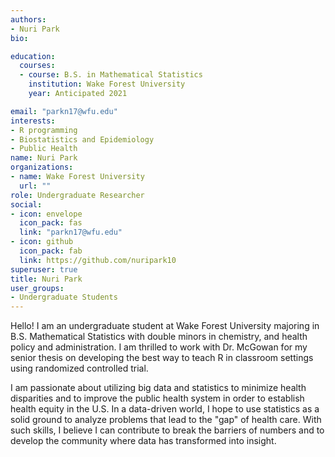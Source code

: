 ```yaml
---
authors:
- Nuri Park
bio: 

education:
  courses:
  - course: B.S. in Mathematical Statistics
    institution: Wake Forest University
    year: Anticipated 2021

email: "parkn17@wfu.edu"
interests:
- R programming
- Biostatistics and Epidemiology
- Public Health
name: Nuri Park
organizations:
- name: Wake Forest University
  url: ""
role: Undergraduate Researcher
social:
- icon: envelope
  icon_pack: fas
  link: "parkn17@wfu.edu"
- icon: github
  icon_pack: fab
  link: https://github.com/nuripark10
superuser: true
title: Nuri Park
user_groups:
- Undergraduate Students
---
```

Hello! I am an undergraduate student at Wake Forest University majoring in B.S. Mathematical Statistics with double minors in chemistry, and health policy and administration. I am thrilled to work with Dr. McGowan for my senior thesis on developing the best way to teach R in classroom settings using randomized controlled trial. 

I am passionate about utilizing big data and statistics to minimize health disparities and to improve the public health system in order to establish health equity in the U.S. In a data-driven world, I hope to use statistics as a solid ground to analyze problems that lead to the "gap" of health care. With such skills, I believe I can contribute to break the barriers of numbers and to develop the community where data has transformed into insight. 


